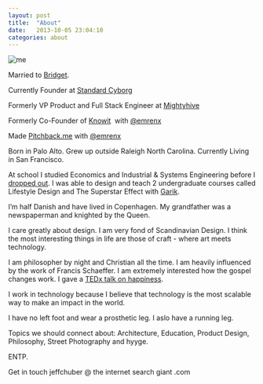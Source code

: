 ```yaml
---
layout: post
title:  "About"
date:   2013-10-05 23:04:10
categories: about
---
```


![me](http://media.tumblr.com/tumblr_mdsyvwY5HC1qat4vi.png)

Married to [Bridget](https://twitter.com/bridget_huber).

Currently Founder at [Standard Cyborg](http://standardcyborg.com)

Formerly VP Product and Full Stack Engineer at [Mightyhive](http://mightyhive.com)

Formerly Co-Founder of [Knowit](http://knowitapp.com) &nbsp;with&nbsp;[@emrenx](http://twitter.com/emrenx)

Made [Pitchback.me](http://Pitchback.me)&nbsp;with [@emrenx](http://twitter.com/emrenx)

Born in Palo Alto. Grew up outside Raleigh North Carolina. Currently Living in San&nbsp;Francisco.&nbsp;

At school I studied Economics and Industrial &amp; Systems Engineering before I [dropped out](http://www.caldwellfellows.com/2011/06/im-nuts-for-startups/). I was able to design and teach 2 undergraduate courses called Lifestyle Design and The Superstar Effect with [Garik](https://twitter.com/gcsadovy).

I’m half Danish and have lived in Copenhagen. My grandfather was a newspaperman and knighted by the Queen.

I care greatly about design. I am very fond of&nbsp;Scandinavian&nbsp;Design. I think the most interesting things in life are those of craft - where art meets technology.

I am philosopher by night and Christian all the time. I am heavily influenced by the work of Francis Schaeffer. I am extremely interested how the gospel changes work. I gave a [TEDx talk on happiness](http://www.youtube.com/watch?v=PYtPmxnSnJg).

I work in technology because I believe that technology is the most scalable way to make an impact in the world.

I have no left foot and wear a prosthetic leg. I aslo have a running leg.

Topics we should connect about: Architecture, Education, Product Design, Philosophy, Street Photography and hyyge.

ENTP.

Get in touch jeffchuber @ the internet search giant .com
